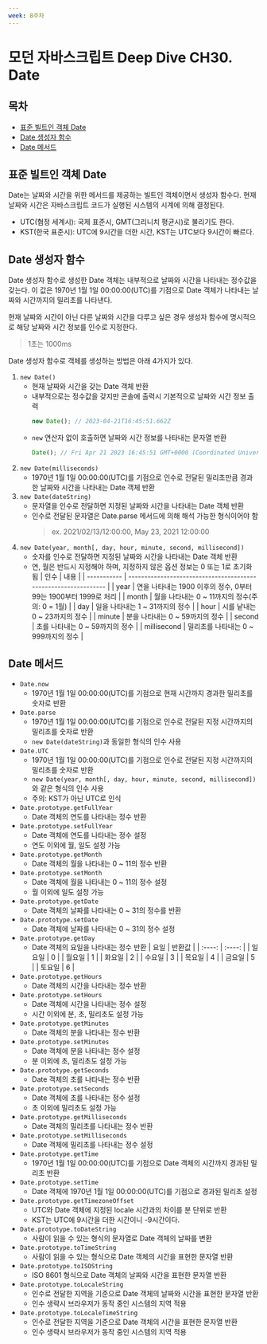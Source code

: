 ```yaml
---
week: 8주차
---
```


# 모던 자바스크립트 Deep Dive CH30. Date

## 목차

  - [표준 빌트인 객체 Date](#표준-빌트인-객체-date)
  - [Date 생성자 함수](#date-생성자-함수)
  - [Date 메서드](#date-메서드)

## 표준 빌트인 객체 Date

Date는 날짜와 시간을 위한 메서드를 제공하는 빌트인 객체이면서 생성자 함수다. 현재 날짜와 시간은 자바스크립트 코드가 실행된 시스템의 시계에 의해 결정된다.

* UTC(혐정 세계시): 국제 표준시, GMT(그리니치 평균시)로 불리기도 한다.
* KST(한국 표준시): UTC에 9시간을 더한 시간, KST는 UTC보다 9시간이 빠르다.

## Date 생성자 함수

Date 생성자 함수로 생성한 Date 객체는 내부적으로 날짜와 시간을 나타내는 정수값을 갖는다. 이 값은 1970년 1월 1일 00:00:00(UTC)를 기점으로 Date 객체가 나타내는 날짜와 시간까지의 밀리초를 나타낸다.

현재 날짜와 시간이 아닌 다른 날짜와 시간을 다루고 싶은 경우 생성자 함수에 명시적으로 해당 날짜와 시간 정보를 인수로 지정한다.

> 1초는 1000ms

Date 생성자 함수로 객체를 생성하는 방법은 아래 4가지가 있다.

1. `new Date()`
   - 현재 날짜와 시간을 갖는 Date 객체 반환
   - 내부적으로는 정수값을 갖지만 콘솔에 출력시 기본적으로 날짜와 시간 정보 출력
      ```js
      new Date(); // 2023-04-21T16:45:51.662Z
      ```
   - `new` 연산자 없이 호출하면 날짜와 시간 정보를 나타내는 문자열 반환
      ```js
      Date(); // Fri Apr 21 2023 16:45:51 GMT+0000 (Coordinated Universal Time)
      ```
2. `new Date(milliseconds)`
   - 1970년 1월 1일 00:00:00(UTC)를 기점으로 인수로 전달된 밀리초만큼 경과한 날짜와 시간을 나타내는 Date 객체 반환
3. `new Date(dateString)`
   - 문자열을 인수로 전달하면 지정된 날짜와 시간을 나타내는 Date 객체 반환
   - 인수로 전달된 문자열은 Date.parse 메서드에 의해 해석 가능한 형식이어야 함
      > ex. 2021/02/13/12:00:00, May 23, 2021 12:00:00
4. `new Date(year, month[, day, hour, minute, second, millisecond])`
   - 숫자를 인수로 전달하면 지정된 날짜와 시간을 나타내는 Date 객체 반환
   - 연, 월은 반드시 지정해야 하며, 지정하지 않은 옵션 정보는 0 또는 1로 초기화 됨
      | 인수        | 내용                                                            |
      | ----------- | --------------------------------------------------------------- |
      | year        | 연을 나타내는 1900 이후의 정수, 0부터 99는 1900부터 1999로 처리 |
      | month       | 월을 나타내는 0 ~ 11까지의 정수(주의: 0 = 1월)                  |
      | day         | 일을 나타내는 1 ~ 31까지의 정수                                 |
      | hour        | 시를 낱내는 0 ~ 23까지의 정수                                   |
      | minute      | 분을 나타내는 0 ~ 59까지의 정수                                 |
      | second      | 초를 나타내는 0 ~ 59까지의 정수                                 |
      | millisecond | 밀리초를 나타내는 0 ~ 999까지의 정수                            |

## Date 메서드

* `Date.now`
  - 1970년 1월 1일 00:00:00(UTC)를 기점으로 현재 시간까지 경과한 밀리초를 숫자로 반환
* `Date.parse`
  - 1970년 1월 1일 00:00:00(UTC)를 기점으로 인수로 전달된 지정 시간까지의 밀리초를 숫자로 반환
  - `new Date(dateString)`과 동일한 형식의 인수 사용
* `Date.UTC`
  - 1970년 1월 1일 00:00:00(UTC)를 기점으로 인수로 전달된 지정 시간까지의 밀리초를 숫자로 반환
  - `new Date(year, month[, day, hour, minute, second, millisecond])`와 같은 형식의 인수 사용
  - 주의: KST가 아닌 UTC로 인식
* `Date.prototype.getFullYear`
  - Date 객체의 연도를 나타내는 정수 반환
* `Date.prototype.setFullYear`
  - Date 객체에 연도를 나타내는 정수 설정
  - 연도 이외에 월, 일도 설정 가능
* `Date.prototype.getMonth`
  - Date 객체의 월을 나타내는 0 ~ 11의 정수 반환
* `Date.prototype.setMonth`
  - Date 객체에 월을 나타내는 0 ~ 11의 정수 설정
  - 월 이외에 일도 설정 가능
* `Date.prototype.getDate`
  - Date 객체의 날짜를 나타내는 0 ~ 31의 정수를 반환
* `Date.prototype.setDate`
  - Date 객체에 날짜를 나타내는 0 ~ 31의 정수 설정
* `Date.prototype.getDay`
  - Date 객체의 요일을 나타내는 정수 반환
    |  요일  | 반환값 |
    | :----: | :----: |
    | 일요일 |   0    |
    | 월요일 |   1    |
    | 화요일 |   2    |
    | 수요일 |   3    |
    | 목요일 |   4    |
    | 금요일 |   5    |
    | 토요일 |   6    |
* `Date.prototype.getHours`
  - Date 객체의 시간을 나타내는 정수 반환
* `Date.prototype.setHours`
  - Date 객체에 시간을 나타내는 정수 설정
  - 시간 이외에 분, 초, 밀리초도 설정 가능
* `Date.prototype.getMinutes`
  - Date 객체의 분을 나타내는 정수 반환
* `Date.prototype.setMinutes`
  - Date 객체에 분을 나타내는 정수 설정
  - 분 이외에 초, 밀리초도 설정 가능
* `Date.prototype.getSeconds`
  - Date 객체의 초를 나타내는 정수 반환
* `Date.prototype.setSeconds`
  - Date 객체에 초를 나타내는 정수 설정
  - 초 이외에 밀리초도 설정 가능
* `Date.prototype.getMilliseconds`
  - Date 객체의 밀리초를 나타내는 정수 반환
* `Date.prototype.setMilliseconds`
  - Date 객체에 밀리초를 나타내는 정수 설정
* `Date.prototype.getTime`
  - 1970년 1월 1일 00:00:00(UTC)를 기점으로 Date 객체의 시간까지 경과된 밀리초 반환
* `Date.prototype.setTime`
  - Date 객체에 1970년 1월 1일 00:00:00(UTC)를 기점으로 경과된 밀리초 설정
* `Date.prototype.getTimezoneOffset`
  - UTC와 Date 객체에 지정된 locale 시간과의 차이를 분 단위로 반환
  - KST는 UTC에 9시간을 더한 시간이니 -9시간이다.
* `Date.prototype.toDateString`
  - 사람이 읽을 수 있는 형식의 문자열로 Date 객체의 날짜를 변환
* `Date.prototype.toTimeString`
  - 사람이 읽을 수 있는 형식으로 Date 객체의 시간을 표현한 문자열 반환
* `Date.prototype.toISOString`
  - ISO 8601 형식으로 Date 객체의 날짜와 시간을 표현한 문자열 반환
* `Date.prototype.toLocaleString`
  - 인수로 전달한 지역을 기준으로 Date 객체의 날짜와 시간을 표현한 문자열 반환
  - 인수 생략시 브라우저가 동작 중인 시스템의 지역 적용
* `Date.prototype.toLocaleTimeString`
  - 인수로 전달한 지역을 기준으로 Date 객체의 시간을 표현한 문자열 반환
  - 인수 생략시 브라우저가 동작 중인 시스템의 지역 적용
